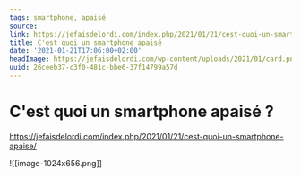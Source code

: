 ```yaml
---
tags: smartphone, apaisé
source:
link: https://jefaisdelordi.com/index.php/2021/01/21/cest-quoi-un-smartphone-apaise/
title: C'est quoi un smartphone apaisé
date: '2021-01-21T17:06:00+02:00'
headImage: https://jefaisdelordi.com/wp-content/uploads/2021/01/card.png
uuid: 26ceeb37-c3f0-481c-bbe6-37f14799a57d
---
```


# C'est quoi un smartphone apaisé ?
https://jefaisdelordi.com/index.php/2021/01/21/cest-quoi-un-smartphone-apaise/

![[image-1024x656.png]]
